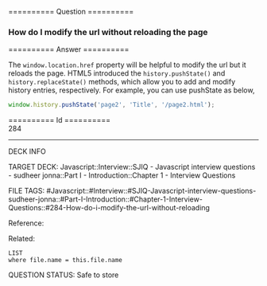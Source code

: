 ========== Question ==========  

### How do I modify the url without reloading the page  

========== Answer ==========  

The `window.location.href` property will be helpful to modify the url but it reloads the page. HTML5 introduced the `history.pushState()` and `history.replaceState()` methods, which allow you to add and modify history entries, respectively. For example, you can use pushState as below,

```javascript
window.history.pushState('page2', 'Title', '/page2.html');
```

========== Id ==========  
284

---

DECK INFO

TARGET DECK: Javascript::Interview::SJIQ - Javascript interview questions - sudheer jonna::Part I - Introduction::Chapter 1 - Interview Questions

FILE TAGS: #Javascript::#Interview::#SJIQ-Javascript-interview-questions-sudheer-jonna::#Part-I-Introduction::#Chapter-1-Interview-Questions::#284-How-do-i-modify-the-url-without-reloading

Reference:

Related:

```dataview
LIST
where file.name = this.file.name
```

QUESTION STATUS: Safe to store
